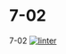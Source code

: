 # 7-02
7-02
[![linter](https://github.com/<OWNER>/<REPOSITORY>/workflows/linter/badge.svg)](https://github.com/marketplace/actions/super-linter)
